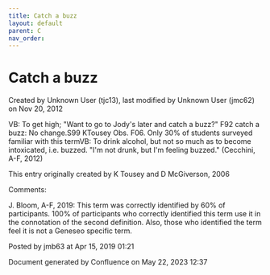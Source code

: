 ```yaml
---
title: Catch a buzz
layout: default
parent: C
nav_order:
---
```


# Catch a buzz

Created by  Unknown User (tjc13), last modified by  Unknown User (jmc62) on Nov 20, 2012

VB: To get high; &quot;Want to go to Jody's later and catch a buzz?&quot; F92 catch a buzz: No change.S99 KTousey Obs. F06. Only 30% of students surveyed familiar with this termVB: To drink alcohol, but not so much as to become intoxicated, i.e. buzzed. &quot;I'm not drunk, but I'm feeling buzzed.&quot; (Cecchini, A-F, 2012)

This entry originally created by K Tousey and D McGiverson, 2006

Comments:

J. Bloom, A-F, 2019: This term was correctly identified by 60% of participants. 100% of participants who correctly identified this term use it in the connotation of the second definition. Also, those who identified the term feel it is not a Geneseo specific term. 

Posted by jmb63 at Apr 15, 2019 01:21

Document generated by Confluence on May 22, 2023 12:37


